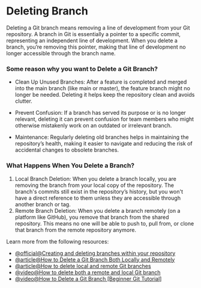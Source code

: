 # Deleting Branch

Deleting a Git branch means removing a line of development from your Git repository. A branch in Git is essentially a pointer to a specific commit, representing an independent line of development. When you delete a branch, you’re removing this pointer, making that line of development no longer accessible through the branch name.
### Some reason why you want to Delete a Git Branch?
- Clean Up Unused Branches: After a feature is completed and merged into the main branch (like main or master), the feature branch might no longer be needed. Deleting it helps keep the repository clean and avoids clutter.

- Prevent Confusion: If a branch has served its purpose or is no longer relevant, deleting it can prevent confusion for team members who might otherwise mistakenly work on an outdated or irrelevant branch.

- Maintenance: Regularly deleting old branches helps in maintaining the repository’s health, making it easier to navigate and reducing the risk of accidental changes to obsolete branches.

### What Happens When You Delete a Branch?
1. Local Branch Deletion:
When you delete a branch locally, you are removing the branch from your local copy of the repository. The branch's commits still exist in the repository’s history, but you won't have a direct reference to them unless they are accessible through another branch or tag.
2. Remote Branch Deletion:
When you delete a branch remotely (on a platform like GitHub), you remove that branch from the shared repository. This means no one will be able to push to, pull from, or clone that branch from the remote repository anymore.

Learn more from the following resources:

- [@official@Creating and deleting branches within your repository](https://docs.github.com/articles/creating-and-deleting-branches-within-your-repository)
- [@article@How to Delete a Git Branch Both Locally and Remotely](https://www.freecodecamp.org/news/how-to-delete-a-git-branch-both-locally-and-remotely/)
- [@article@How to delete local and remote Git branches](https://www.theserverside.com/blog/Coffee-Talk-Java-News-Stories-and-Opinions/delete-local-remote-git-branch-command-github-push-origin-gitlab-bitbucket)
- [@video@How to delete both a remote and local Git branch](https://youtu.be/A8MUpT9WOd0?si=vC2hsjRsYmjD-Qe-)
- [@video@How to Delete a Git Branch [Beginner Git Tutorial]](https://youtu.be/nc_pFacwH-M?si=iARM9tYfAz4c087f)
